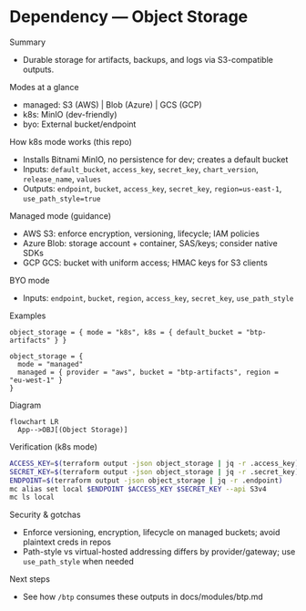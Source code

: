 # Dependency — Object Storage

Summary
- Durable storage for artifacts, backups, and logs via S3-compatible outputs.

Modes at a glance
- managed: S3 (AWS) | Blob (Azure) | GCS (GCP)
- k8s: MinIO (dev-friendly)
- byo: External bucket/endpoint

How k8s mode works (this repo)
- Installs Bitnami MinIO, no persistence for dev; creates a default bucket
- Inputs: `default_bucket`, `access_key`, `secret_key`, `chart_version`, `release_name`, `values`
- Outputs: `endpoint`, `bucket`, `access_key`, `secret_key`, `region=us-east-1`, `use_path_style=true`

Managed mode (guidance)
- AWS S3: enforce encryption, versioning, lifecycle; IAM policies
- Azure Blob: storage account + container, SAS/keys; consider native SDKs
- GCP GCS: bucket with uniform access; HMAC keys for S3 clients

BYO mode
- Inputs: `endpoint`, `bucket`, `region`, `access_key`, `secret_key`, `use_path_style`

Examples
```hcl
object_storage = { mode = "k8s", k8s = { default_bucket = "btp-artifacts" } }

object_storage = {
  mode = "managed"
  managed = { provider = "aws", bucket = "btp-artifacts", region = "eu-west-1" }
}
```

Diagram
```mermaid
flowchart LR
  App-->OBJ[(Object Storage)]
```

Verification (k8s mode)
```bash
ACCESS_KEY=$(terraform output -json object_storage | jq -r .access_key)
SECRET_KEY=$(terraform output -json object_storage | jq -r .secret_key)
ENDPOINT=$(terraform output -json object_storage | jq -r .endpoint)
mc alias set local $ENDPOINT $ACCESS_KEY $SECRET_KEY --api S3v4
mc ls local
```

Security & gotchas
- Enforce versioning, encryption, lifecycle on managed buckets; avoid plaintext creds in repos
- Path-style vs virtual-hosted addressing differs by provider/gateway; use `use_path_style` when needed

Next steps
- See how `/btp` consumes these outputs in docs/modules/btp.md
